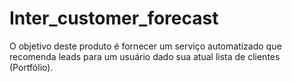 # Inter_customer_forecast
O objetivo deste produto é fornecer um serviço automatizado que recomenda leads para um usuário dado sua atual lista de clientes (Portfólio).
